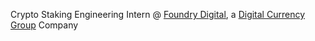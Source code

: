 Crypto Staking Engineering Intern @ [Foundry Digital](https://foundrydigital.com/), a [Digital Currency Group](https://dcg.co/) Company
